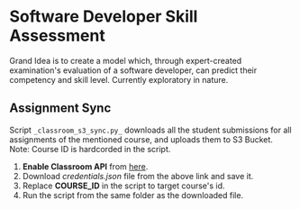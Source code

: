 # Software Developer Skill Assessment
Grand Idea is to create a model which, through expert-created examination's evaluation of a software developer, can predict their competency and skill level. Currently exploratory in nature.

## Assignment Sync
Script `_classroom_s3_sync.py_` downloads all the student submissions for all assignments of the mentioned course, and uploads them to S3 Bucket. Note: Course ID is hardcorded in the script.
1. **Enable Classroom API** from [here](https://developers.google.com/classroom/quickstart/python).
2. Download _credentials.json_ file from the above link and save it.
3. Replace **COURSE_ID** in the script to target course's id.
3. Run the script from the same folder as the downloaded file.
